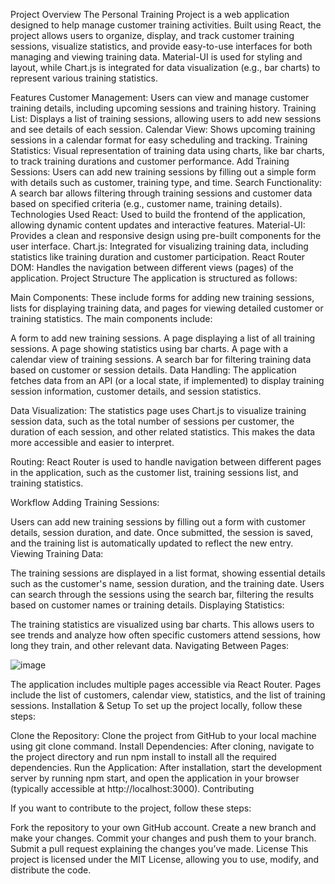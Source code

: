 

Project Overview
The Personal Training Project is a web application designed to help manage customer training activities. Built using React, the project allows users to organize, display, and track customer training sessions, visualize statistics, and provide easy-to-use interfaces for both managing and viewing training data. Material-UI is used for styling and layout, while Chart.js is integrated for data visualization (e.g., bar charts) to represent various training statistics.

Features
Customer Management: Users can view and manage customer training details, including upcoming sessions and training history.
Training List: Displays a list of training sessions, allowing users to add new sessions and see details of each session.
Calendar View: Shows upcoming training sessions in a calendar format for easy scheduling and tracking.
Training Statistics: Visual representation of training data using charts, like bar charts, to track training durations and customer performance.
Add Training Sessions: Users can add new training sessions by filling out a simple form with details such as customer, training type, and time.
Search Functionality: A search bar allows filtering through training sessions and customer data based on specified criteria (e.g., customer name, training details).
Technologies Used
React: Used to build the frontend of the application, allowing dynamic content updates and interactive features.
Material-UI: Provides a clean and responsive design using pre-built components for the user interface.
Chart.js: Integrated for visualizing training data, including statistics like training duration and customer participation.
React Router DOM: Handles the navigation between different views (pages) of the application.
Project Structure
The application is structured as follows:

Main Components: These include forms for adding new training sessions, lists for displaying training data, and pages for viewing detailed customer or training statistics. The main components include:

A form to add new training sessions.
A page displaying a list of all training sessions.
A page showing statistics using bar charts.
A page with a calendar view of training sessions.
A search bar for filtering training data based on customer or session details.
Data Handling: The application fetches data from an API (or a local state, if implemented) to display training session information, customer details, and session statistics.

Data Visualization: The statistics page uses Chart.js to visualize training session data, such as the total number of sessions per customer, the duration of each session, and other related statistics. This makes the data more accessible and easier to interpret.

Routing: React Router is used to handle navigation between different pages in the application, such as the customer list, training sessions list, and training statistics.

Workflow
Adding Training Sessions:

Users can add new training sessions by filling out a form with customer details, session duration, and date.
Once submitted, the session is saved, and the training list is automatically updated to reflect the new entry.
Viewing Training Data:

The training sessions are displayed in a list format, showing essential details such as the customer's name, session duration, and the training date.
Users can search through the sessions using the search bar, filtering the results based on customer names or training details.
Displaying Statistics:

The training statistics are visualized using bar charts. This allows users to see trends and analyze how often specific customers attend sessions, how long they train, and other relevant data.
Navigating Between Pages:


![image](https://github.com/user-attachments/assets/87efbe71-d05e-4b42-8f06-db17e32c087a)


The application includes multiple pages accessible via React Router. Pages include the list of customers, calendar view, statistics, and the list of training sessions.
Installation & Setup
To set up the project locally, follow these steps:

Clone the Repository: Clone the project from GitHub to your local machine using git clone command.
Install Dependencies: After cloning, navigate to the project directory and run npm install to install all the required dependencies.
Run the Application: After installation, start the development server by running npm start, and open the application in your browser (typically accessible at http://localhost:3000).
Contributing


If you want to contribute to the project, follow these steps:

Fork the repository to your own GitHub account.
Create a new branch and make your changes.
Commit your changes and push them to your branch.
Submit a pull request explaining the changes you’ve made.
License
This project is licensed under the MIT License, allowing you to use, modify, and distribute the code.

